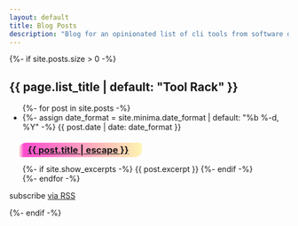 ```yaml
---
layout: default
title: Blog Posts
description: "Blog for an opinionated list of cli tools from software developers for software developers."
---
```


<style>
  .mark {
    margin: 0 -0.4em;
    padding: 0.1em 0.4em;
    border-radius: 0.8em 0.3em;
    background: transparent;
    background-image: linear-gradient(
      to right,
      rgba(255, 225, 0, 0.1),
      rgba(255, 0, 187, 0.7) 4%,
      rgba(255, 225, 0, 0.3)
    );
    -webkit-box-decoration-break: clone;
    box-decoration-break: clone;
  }
</style>

{%- if site.posts.size > 0 -%}
  <h2 class="post-list-heading">{{ page.list_title | default: "Tool Rack" }}</h2>
  <ul class="post-list">
    {%- for post in site.posts -%}
    <li>
      {%- assign date_format = site.minima.date_format | default: "%b %-d, %Y" -%}
      <span class="post-meta">{{ post.date | date: date_format }}</span>
      <h3>
        <a class="post-link" href="{{ post.url | relative_url }}">
          <span class="mark" style="padding: 0.2rem 1.5rem 0.2rem 1rem">
            {{ post.title | escape }}
          </span>
        </a>
      </h3>
      {%- if site.show_excerpts -%}
        {{ post.excerpt }}
      {%- endif -%}
    </li>
    {%- endfor -%}
  </ul>

  <p class="rss-subscribe">subscribe <a href="{{ "/feed.xml" | relative_url }}">via RSS</a></p>
{%- endif -%}

